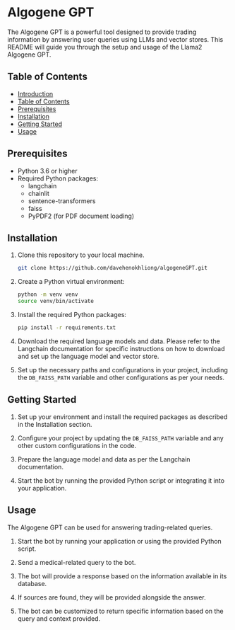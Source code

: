 

# Algogene GPT

The Algogene GPT is a powerful tool designed to provide trading information by answering user queries using LLMs and vector stores. This README will guide you through the setup and usage of the Llama2 Algogene GPT.

## Table of Contents

- [Introduction](#algogene-gpt)
- [Table of Contents](#table-of-contents)
- [Prerequisites](#prerequisites)
- [Installation](#installation)
- [Getting Started](#getting-started)
- [Usage](#usage)

## Prerequisites

- Python 3.6 or higher
- Required Python packages:
    - langchain
    - chainlit
    - sentence-transformers
    - faiss
    - PyPDF2 (for PDF document loading)

## Installation

1. Clone this repository to your local machine.

    ```bash
    git clone https://github.com/davehenokhliong/algogeneGPT.git
    ```

2. Create a Python virtual environment:

    ```bash
    python -m venv venv
    source venv/bin/activate
    ```

3. Install the required Python packages:

    ```bash
    pip install -r requirements.txt
    ```

4. Download the required language models and data. Please refer to the Langchain documentation for specific instructions on how to download and set up the language model and vector store.

5. Set up the necessary paths and configurations in your project, including the `DB_FAISS_PATH` variable and other configurations as per your needs.

## Getting Started

1. Set up your environment and install the required packages as described in the Installation section.

2. Configure your project by updating the `DB_FAISS_PATH` variable and any other custom configurations in the code.

3. Prepare the language model and data as per the Langchain documentation.

4. Start the bot by running the provided Python script or integrating it into your application.

## Usage

The Algogene GPT can be used for answering trading-related queries.

1. Start the bot by running your application or using the provided Python script.

2. Send a medical-related query to the bot.

3. The bot will provide a response based on the information available in its database.

4. If sources are found, they will be provided alongside the answer.

5. The bot can be customized to return specific information based on the query and context provided.

